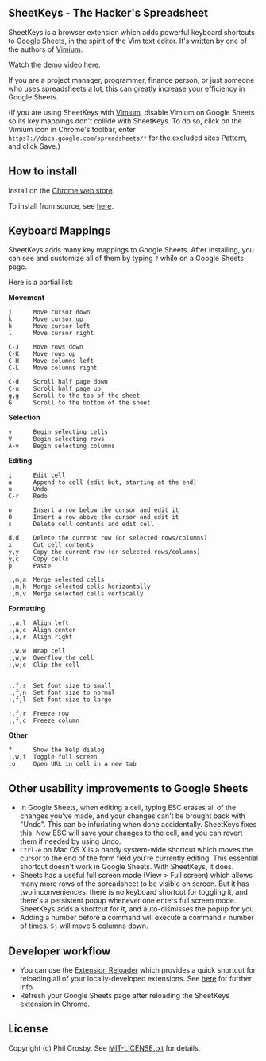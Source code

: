 ## SheetKeys - The Hacker's Spreadsheet

SheetKeys is a browser extension which adds powerful keyboard shortcuts to Google Sheets, in the
spirit of the Vim text editor. It's written by one of the authors of
[Vimium](https://github.com/philc/vimium).

[Watch the demo video here](https://www.youtube.com/watch?v=aUgHj2qrXe4).

If you are a project manager, programmer, finance person, or just someone who uses spreadsheets a
lot, this can greatly increase your efficiency in Google Sheets.

(If you are using SheetKeys with [Vimium](https://github.com/philc/vimium), disable Vimium on Google
Sheets so its key mappings don't collide with SheetKeys. To do so, click on the Vimium icon in
Chrome's toolbar, enter `https?://docs.google.com/spreadsheets/*` for the excluded sites Pattern,
and click Save.)

## How to install

Install on the
[Chrome web store](https://chrome.google.com/webstore/detail/sheetkeys/dnckajfoijllhbnfdhdklcfpckcbonhi).

To install from source, see
[here](https://github.com/philc/sheetkeys/wiki/How-to-install-from-source).

## Keyboard Mappings

SheetKeys adds many key mappings to Google Sheets. After installing, you can see and customize all
of them by typing `?` while on a Google Sheets page.

Here is a partial list:

**Movement**

    j      Move cursor down
    k      Move cursor up
    h      Move cursor left
    l      Move cursor right

    C-J    Move rows down
    C-K    Move rows up
    C-H    Move columns left
    C-L    Move columns right

    C-d    Scroll half page down
    C-u    Scroll half page up
    g,g    Scroll to the top of the sheet
    G      Scroll to the bottom of the sheet

**Selection**

    v      Begin selecting cells
    V      Begin selecting rows
    A-v    Begin selecting columns

**Editing**

    i      Edit cell
    a      Append to cell (edit but, starting at the end)
    u      Undo
    C-r    Redo

    o      Insert a row below the cursor and edit it
    O      Insert a row above the cursor and edit it
    s      Delete cell contents and edit cell

    d,d    Delete the current row (or selected rows/columns)
    x      Cut cell contents
    y,y    Copy the current row (or selected rows/columns)
    y,c    Copy cells
    p      Paste

    ;,m,a  Merge selected cells
    ;,m,h  Merge selected cells horizontally
    ;,m,v  Merge selected cells vertically

**Formatting**

    ;,a,l  Align left
    ;,a,c  Align center
    ;,a,r  Align right

    ;,w,w  Wrap cell
    ;,w,w  Overflow the cell
    ;,w,c  Clip the cell


    ;,f,s  Set font size to small
    ;,f,n  Set font size to normal
    ;,f,l  Set font size to large

    ;,f,r  Freeze row
    ;,f,c  Freeze column

**Other**

    ?      Show the help dialog
    ;,w,f  Toggle full screen
    ;o     Open URL in cell in a new tab

## Other usability improvements to Google Sheets

* In Google Sheets, when editing a cell, typing ESC erases all of the changes you've made, and your
  changes can't be brought back with "Undo". This can be infuriating when done accidentally.
  SheetKeys fixes this. Now ESC will save your changes to the cell, and you can revert them if
  needed by using Undo.
* `Ctrl-e` on Mac OS X is a handy system-wide shortcut which moves the cursor to the end of the form
  field you're currently editing. This essential shortcut doesn't work in Google Sheets. With
  SheetKeys, it does.
* Sheets has a useful full screen mode (View > Full screen) which allows many more rows of the
  spreadsheet to be visible on screen. But it has two inconveniences: there is no keyboard shortcut
  for toggling it, and there's a persistent popup whenever one enters full screen mode. SheetKeys
  adds a shortcut for it, and auto-dismisses the popup for you.
* Adding a number before a command will execute a command `n` number of times. `5j` will move 5 columns down.

## Developer workflow

* You can use the
  [Extension Reloader](https://chrome.google.com/webstore/detail/extensions-reloader/fimgfedafeadlieiabdeeaodndnlbhid)
  which provides a quick shortcut for reloading all of your locally-developed extensions. See
  [here](http://stackoverflow.com/a/12767200/46237) for further info.
* Refresh your Google Sheets page after reloading the SheetKeys extension in Chrome.

## License

Copyright (c) Phil Crosby. See [MIT-LICENSE.txt](MIT-LICENSE.txt) for details.
